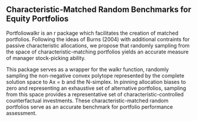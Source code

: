 ## Characteristic-Matched Random Benchmarks for Equity Portfolios

Portfoliowalkr is an r package which facilitates the creation of matched portfolios. Following the ideas of Burns (2004) with additional contraints for passive characteristic allocations, we propose that randomly sampling from the space of characteristic-matching portfolios yields an accurate measure of manager stock-picking ability.

This package serves as a wrapper for the walkr function, randomly sampling the non-negative convex polytope represented by the complete solution space to Ax = b and the N-simplex. In pinning allocation biases to zero and representing an exhaustive set of alternative portfolios, sampling from this space provides a representative set of characteristic-controlled counterfactual investments. These characteristic-matched random portfolios serve as an accurate benchmark for portfolio performance assessment.